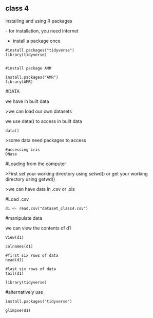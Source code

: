## class 4

installing and using R packages

\- for installation, you need internet

-   install a package once

```{r}
#install.packages("tidyverse")
library(tidyverse)


#install package AMR

install.packages("AMR")
library(AMR)
```

#DATA

we have in built data

\>we can load our own datasets

we use data() to access in built data

```{r}
data()
```

\>some data need packages to access

```{r}
#accessing iris
DNase
```

#Loading from the computer

\>First set your working directory using setwd() or get your working directory using getwd()

\>we can have data in .csv or .xls

#Load .csv

```{r}
d1 <- read.csv("dataset_class4.csv")
```

#manipulate data

we can view the contents of d1

```{r}
View(d1)

colnames(d1)
```

```{r}
#first six rows of data
head(d1)
```

```{r}
#last six rows of data
tail(d1)
```

```{r}
library(tidyverse)

```

#alternatively use

```{r}
install.packages("tidyverse")
```

```{r}
glimpse(d1)
```
